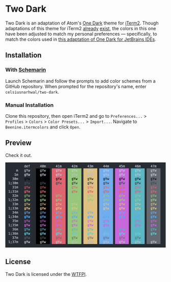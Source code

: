 # Two Dark

Two Dark is an adaptation of Atom's [One Dark](https://github.com/atom/one-dark-syntax) theme
for [iTerm2](https://iterm2.com). Though adaptations of this theme for
iTerm2 [already](https://github.com/one-dark/iterm-one-dark-theme) [exist](https://github.com/chinhsuanwu/one-dark-pro-iterm), the colors in this one have been adjusted to match my personal preferences —
specifically, to match the colors used
in [this adaptation of One Dark for JetBrains IDEs](https://github.com/one-dark/jetbrains-one-dark-theme).

## Installation

### With [Schemarin](https://github.com/celsiusnarhwal/schemarin)

Launch Schemarin and follow the prompts to add color schemes from a GitHub repository. When prompted for the
repository's name, enter `celsiusnarhwal/two-dark`.

### Manual Installation

Clone this repository, then open iTerm2 and go
to `Preferences...` > `Profiles` > `Colors` > `Color Presets...` > `Import...`. Navigate to `Beenine.itermcolors` and
click `Open`.

## Preview

Check it out.

![Two Dark](media/two-dark.png)

## License

Two Dark is licensed under the [WTFPl](LICENSE.md).
